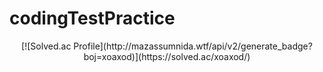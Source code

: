 # codingTestPractice
<div align="center">
  [![Solved.ac Profile](http://mazassumnida.wtf/api/v2/generate_badge?boj=xoaxod)](https://solved.ac/xoaxod/)
</div>
